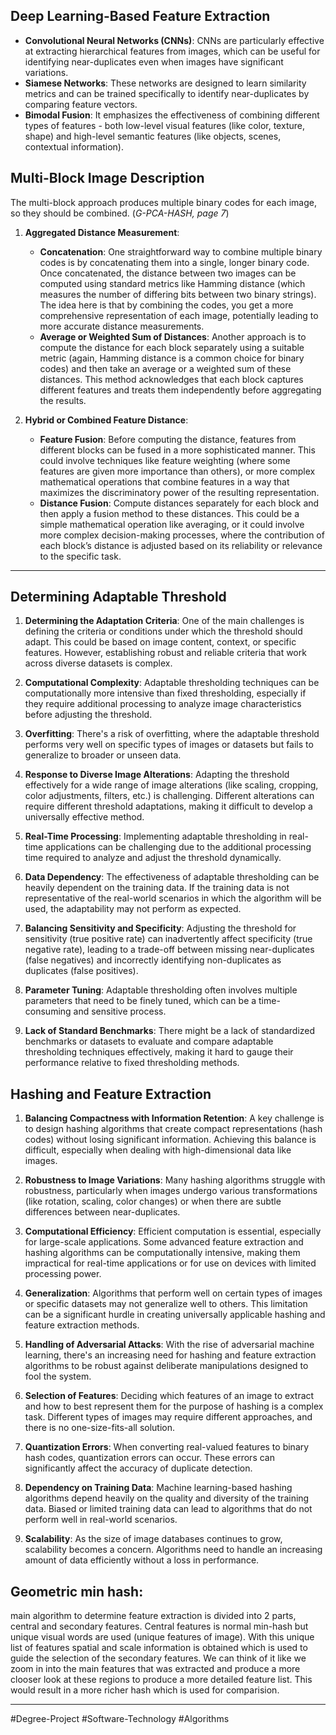 ## Deep Learning-Based Feature Extraction

- **Convolutional Neural Networks (CNNs)**: CNNs are particularly effective at extracting hierarchical features from images, which can be useful for identifying near-duplicates even when images have significant variations.
- **Siamese Networks**: These networks are designed to learn similarity metrics and can be trained specifically to identify near-duplicates by comparing feature vectors.
- **Bimodal Fusion**: It emphasizes the effectiveness of combining different types of features - both low-level visual features (like color, texture, shape) and high-level semantic features (like objects, scenes, contextual information).
## Multi-Block Image Description

The multi-block approach produces multiple binary codes for each image, so they should be combined. (*G-PCA-HASH, page 7*)

1. **Aggregated Distance Measurement**:
    - **Concatenation**: One straightforward way to combine multiple binary codes is by concatenating them into a single, longer binary code. Once concatenated, the distance between two images can be computed using standard metrics like Hamming distance (which measures the number of differing bits between two binary strings). The idea here is that by combining the codes, you get a more comprehensive representation of each image, potentially leading to more accurate distance measurements.
    - **Average or Weighted Sum of Distances**: Another approach is to compute the distance for each block separately using a suitable metric (again, Hamming distance is a common choice for binary codes) and then take an average or a weighted sum of these distances. This method acknowledges that each block captures different features and treats them independently before aggregating the results.
    
2. **Hybrid or Combined Feature Distance**:
    - **Feature Fusion**: Before computing the distance, features from different blocks can be fused in a more sophisticated manner. This could involve techniques like feature weighting (where some features are given more importance than others), or more complex mathematical operations that combine features in a way that maximizes the discriminatory power of the resulting representation.
    - **Distance Fusion**: Compute distances separately for each block and then apply a fusion method to these distances. This could be a simple mathematical operation like averaging, or it could involve more complex decision-making processes, where the contribution of each block’s distance is adjusted based on its reliability or relevance to the specific task.

---
## Determining Adaptable Threshold

1. **Determining the Adaptation Criteria**: One of the main challenges is defining the criteria or conditions under which the threshold should adapt. This could be based on image content, context, or specific features. However, establishing robust and reliable criteria that work across diverse datasets is complex.
    
2. **Computational Complexity**: Adaptable thresholding techniques can be computationally more intensive than fixed thresholding, especially if they require additional processing to analyze image characteristics before adjusting the threshold.
    
3. **Overfitting**: There's a risk of overfitting, where the adaptable threshold performs very well on specific types of images or datasets but fails to generalize to broader or unseen data.
    
4. **Response to Diverse Image Alterations**: Adapting the threshold effectively for a wide range of image alterations (like scaling, cropping, color adjustments, filters, etc.) is challenging. Different alterations can require different threshold adaptations, making it difficult to develop a universally effective method.
    
5. **Real-Time Processing**: Implementing adaptable thresholding in real-time applications can be challenging due to the additional processing time required to analyze and adjust the threshold dynamically.
    
6. **Data Dependency**: The effectiveness of adaptable thresholding can be heavily dependent on the training data. If the training data is not representative of the real-world scenarios in which the algorithm will be used, the adaptability may not perform as expected.
    
7. **Balancing Sensitivity and Specificity**: Adjusting the threshold for sensitivity (true positive rate) can inadvertently affect specificity (true negative rate), leading to a trade-off between missing near-duplicates (false negatives) and incorrectly identifying non-duplicates as duplicates (false positives).
    
8. **Parameter Tuning**: Adaptable thresholding often involves multiple parameters that need to be finely tuned, which can be a time-consuming and sensitive process.
    
9. **Lack of Standard Benchmarks**: There might be a lack of standardized benchmarks or datasets to evaluate and compare adaptable thresholding techniques effectively, making it hard to gauge their performance relative to fixed thresholding methods.

## Hashing and Feature Extraction

1. **Balancing Compactness with Information Retention**: A key challenge is to design hashing algorithms that create compact representations (hash codes) without losing significant information. Achieving this balance is difficult, especially when dealing with high-dimensional data like images.
    
2. **Robustness to Image Variations**: Many hashing algorithms struggle with robustness, particularly when images undergo various transformations (like rotation, scaling, color changes) or when there are subtle differences between near-duplicates.
    
3. **Computational Efficiency**: Efficient computation is essential, especially for large-scale applications. Some advanced feature extraction and hashing algorithms can be computationally intensive, making them impractical for real-time applications or for use on devices with limited processing power.
    
4. **Generalization**: Algorithms that perform well on certain types of images or specific datasets may not generalize well to others. This limitation can be a significant hurdle in creating universally applicable hashing and feature extraction methods.
    
5. **Handling of Adversarial Attacks**: With the rise of adversarial machine learning, there's an increasing need for hashing and feature extraction algorithms to be robust against deliberate manipulations designed to fool the system.
    
6. **Selection of Features**: Deciding which features of an image to extract and how to best represent them for the purpose of hashing is a complex task. Different types of images may require different approaches, and there is no one-size-fits-all solution.
    
7. **Quantization Errors**: When converting real-valued features to binary hash codes, quantization errors can occur. These errors can significantly affect the accuracy of duplicate detection.
    
8. **Dependency on Training Data**: Machine learning-based hashing algorithms depend heavily on the quality and diversity of the training data. Biased or limited training data can lead to algorithms that do not perform well in real-world scenarios.
    
9. **Scalability**: As the size of image databases continues to grow, scalability becomes a concern. Algorithms need to handle an increasing amount of data efficiently without a loss in performance.

## Geometric min hash: 
main algorithm to determine feature extraction is divided into 2 parts, central and secondary features. Central features is normal min-hash but unique visual words are used (unique features of image). With this unique list of features spatial and scale information is obtained which is used to guide the selection of the secondary features. We can think of it like we zoom in into the main features that was extracted and produce a more clooser look at these regions to produce a more detailed feature list. This would result in a more richer hash which is used for comparision. 

---
#Degree-Project
#Software-Technology
#Algorithms 